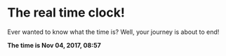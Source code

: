 # The real time clock!

Ever wanted to know what the time is? Well, your journey is about to end!

**The time is Nov 04, 2017, 08:57**